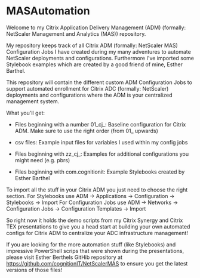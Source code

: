 # MASAutomation

Welcome to my Citrix Application Delivery Management (ADM) (formally: NetScaler Management and Analytics (MAS)) repository.

My repository keeps track of all Citrix ADM (formally: NetScaler MAS) Configuration Jobs I have created during my many adventures to automate NetScaler deployments and configurations. Furthermore I've imported some Stylebook examples which are created by a good friend of mine, Esther Barthel.

This repository will contain the different custom ADM Configuration Jobs to support automated enrollment for Citrix ADC (formally: NetScaler) deployments and configurations where the ADM is your centralized management system.

What you'll get:

- Files beginning with a number 01_cj_:
    Baseline configuration for Citrix ADM. Make sure to use the right order (from 01_ upwards)

- csv files:
    Example input files for variables I used within my config jobs
    
- Files beginning with zz_cj_:
    Examples for additional configurations you might need (e.g. pbrs)

- Files beginning with com.cognitionit:
    Example Stylebooks created by Esther Barthel
    
To import all the stuff in your Citrix ADM you just need to choose the right section. 
    For Stylebooks use ADM -> Applications -> Configuration -> Stylebooks -> Import
    For Configuration Jobs use ADM -> Networks -> Configuration Jobs -> Configuration Templates -> Import

So right now it holds the demo scripts from my Citrix Synergy and Citrix TEX presentations to give you a head start at building your own automated configs for Citrix ADM to centralize your ADC infrastructure management!

If you are looking for the more automation stuff (like Stylebooks) and impressive PowerShell scrips that were shown during the presentations, please visit Esther Berthels GitHib repository at https://github.com/cognitionIT/NetScalerMAS to ensure you get the latest versions of those files!
